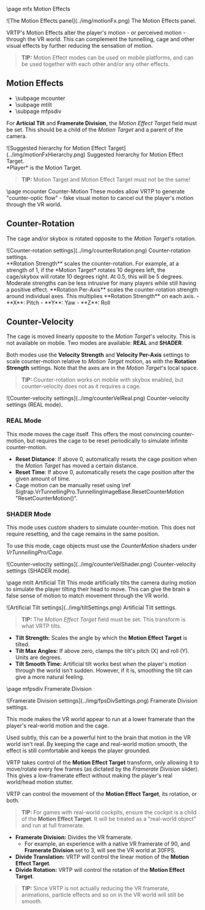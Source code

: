 \page mfx Motion Effects
<div class="boxout">
    ![The Motion Effects panel](../img/motionFx.png)
    The Motion Effects panel.
</div>

VRTP's Motion Effects alter the player's motion - or perceived motion - through the VR world. This can complement the tunnelling, cage and other visual effects by further reducing the sensation of motion.

> **TIP:** Motion Effect modes can be used on mobile platforms, and can be used together with each other and/or any other effects.

## Motion Effects
- \subpage mcounter
- \subpage mtilt
- \subpage mfpsdiv

For **Articial Tilt** and **Framerate Division**, the *Motion Effect Target* field must be set. This should be a child of the *Motion Target* and a parent of the camera.

<div class="boxout">
    ![Suggested hierarchy for Motion Effect Target](../img/motionFxHierarchy.png)
    Suggested hierarchy for Motion Effect Target.<br>
	*Player* is the Motion Target.
</div>

> **TIP:** Motion Target and Motion Effect Target *must not* be the same!

\page mcounter Counter-Motion
These modes allow VRTP to generate "counter-optic flow" - fake visual motion to cancel out the player's motion through the VR world.

## Counter-Rotation
The cage and/or skybox is rotated opposite to the *Motion Target*'s rotation.

<div class="boxout">
    ![Counter-rotation settings](../img/counterRotation.png)
    Counter-rotation settings.
</div>
**Rotation Strength** scales the counter-rotation. For example, at a strength of 1, if the *Motion Target* rotates 10 degrees left, the cage/skybox will rotate 10 degrees right. At 0.5, this will be 5 degrees. Moderate strengths can be less intrusive for many players while still having a positive effect.
**Rotation Per-Axis** scales the counter-rotation strength around individual axes. This multiplies **Rotation Strength** on each axis.
- **X**: Pitch
- **Y**: Yaw
- **Z**: Roll

## Counter-Velocity
The cage is moved linearly opposite to the *Motion Target*'s velocity. This is not available on mobile. Two modes are available: **REAL** and **SHADER**.

Both modes use the **Velocity Strength** and **Velocity Per-Axis** settings to scale counter-motion relative to *Motion Target* motion, as with the **Rotation Strength** settings. Note that the axes are in the *Motion Target*'s local space.

> **TIP:** Counter-rotation works on mobile with skybox enabled, but counter-velocity does not as it requires a cage.

<div class="boxout">
    ![Counter-velocity settings](../img/counterVelReal.png)
    Counter-velocity settings (REAL mode).
</div>

### REAL Mode
This mode moves the cage itself. This offers the most convincing counter-motion, but requires the cage to be reset periodically to simulate infinite counter-motion.

- **Reset Distance**: If above 0, automatically resets the cage position when the *Motion Target* has moved a certain distance.
- **Reset Time**: If above 0, automatically resets the cage position after the given amount of time.
- Cage motion can be manually reset using \ref Sigtrap.VrTunnellingPro.TunnellingImageBase.ResetCounterMotion "ResetCounterMotion()".

### SHADER Mode
This mode uses custom shaders to simulate counter-motion. This does not require resetting, and the cage remains in the same position.

To use this mode, cage objects must use the *CounterMotion* shaders under *VrTunnellingPro/Cage*.

<div class="boxout">
    ![Counter-velocity settings](../img/counterVelShader.png)
    Counter-velocity settings (SHADER mode).
</div>

\page mtilt Artificial Tilt
This mode artificially tilts the camera during motion to simulate the player tilting their head to move. This can give the brain a false sense of motion to match movement through the VR world.

<div class="boxout">
    ![Artificial Tilt settings](../img/tiltSettings.png)
    Artificial Tilt settings.
</div>

> **TIP:** The *Motion Effect Target* field must be set. This transform is what VRTP tilts.

- **Tilt Strength:** Scales the angle by which the **Motion Effect Target** is tilted.
- **Tilt Max Angles:** If above zero, clamps the tilt's pitch (X) and roll (Y). Units are degrees.
- **Tilt Smooth Time:** Artificial tilt works best when the player's motion through the world isn't sudden. However, if it is, smoothing the tilt can give a more natural feeling.

\page mfpsdiv Framerate Division

<div class="boxout">
    ![Framerate Division settings](../img/fpsDivSettings.png)
    Framerate Division settings.
</div>

This mode makes the VR world appear to run at a lower framerate than the player's real-world motion and the cage.

Used subtly, this can be a powerful hint to the brain that motion in the VR world isn't real. By keeping the cage and real-world motion smooth, the effect is still comfortable and keeps the player grounded.

VRTP takes control of the **Motion Effect Target** transform, only allowing it to move/rotate every few frames (as dictated by the *Framerate Division* slider). This gives a low-framerate effect without making the player's real world/head motion stutter.

VRTP can control the movement of the **Motion Effect Target**, its rotation, or both.

> **TIP:** For games with real-world cockpits, ensure the cockpit is a child of the **Motion Effect Target**. It will be treated as a "real-world object" and run at full framerate.

- **Framerate Division:** Divides the VR framerate. 
  - For example, an experience with a native VR framerate of 90, and **Framerate Division** set to 3, will see the VR world at 30FPS.
- **Divide Translation:** VRTP will control the linear motion of the **Motion Effect Target**.
- **Divide Rotation:** VRTP will control the rotation of the **Motion Effect Target**.

> **TIP:** Since VRTP is not actually reducing the VR framerate, animations, particle effects and so on in the VR world will still be smooth.